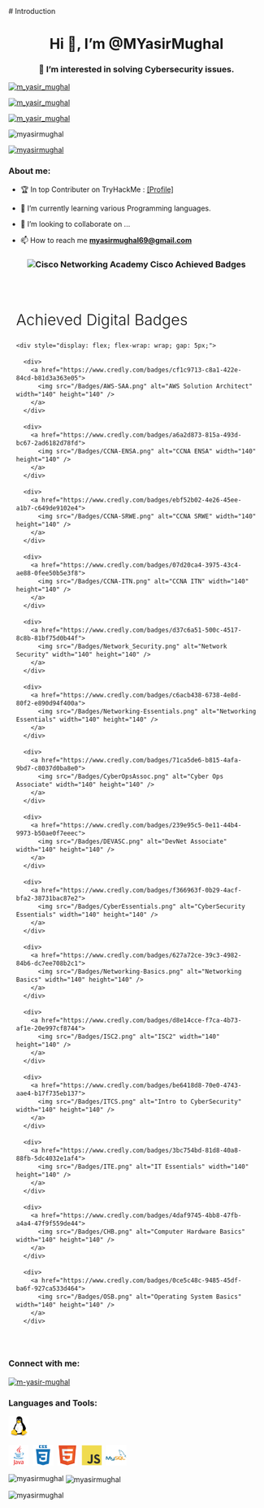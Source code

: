 <html>
<head>
<meta name="viewport" content="width=device-width, initial-scale=1.0">
</head>
<body>
# Introduction

<!---
MYasirMughal/MYasirMughal is a ✨ special ✨ repository because its `README.md` (this file) appears on your GitHub profile.
You can click the Preview link to take a look at your changes.
--->

<h1 align="center">Hi 👋, I’m @MYasirMughal </h1>
<h3 align="center">👀 I’m interested in solving Cybersecurity issues.</h3>


<p align="left"> <a href="https://lnkd.in/ebQx44Dx" target="blank"><img src="https://img.shields.io/badge/Follow%20me%20on-LinkedIn-brightgreen?style=for-the-badge&logo=Linkedin" alt="m_yasir_mughal"/></a> </p>


<p align="left"> <a href="https://twitter.com/m_yasir_mughal" target="blank"><img src="https://img.shields.io/badge/Follow%20me%20on-Twitter-blue?style=for-the-badge&logo=Twitter" alt="m_yasir_mughal"/></a> </p>


<p align="left"> <a href="https://tryhackme.com/p/MuhammadYasirS" target="blank"><img src="https://img.shields.io/badge/My%20Profile%20on-TryHackMe-red?style=for-the-badge&logo=Tryhackme" alt="m_yasir_mughal"/></a> </p>




<p align="left"> <img src="https://komarev.com/ghpvc/?username=myasirmughal&label=Profile%20views&color=0e75b6&style=flat" alt="myasirmughal" /> </p>

<p align="left"> <a href="https://github.com/ryo-ma/github-profile-trophy"><img src="https://github-profile-trophy.vercel.app/?username=myasirmughal" alt="myasirmughal" /></a>

</p>
<h3 align="left">About me:  </h3>

- 🏆  In top Contributer on TryHackMe : <a href="https://tryhackme.com/p/MuhammadYasirS">[Profile]</a>

- 🌱 I’m currently learning various Programming languages.

- 💞️ I’m looking to collaborate on ...

- 📫 How to reach me **myasirmughal69@gmail.com**


<h3 align="center">
  <img src="https://www.netacad.com/sites/all/themes/custom/prelogin/assets/img/cisco_netacad_logo.png" alt="Cisco Networking Academy" height="30" width="80">
  Cisco Achieved Badges
</h3>



 



  <div style="padding: 15px;">
    <h1 style="padding-top: 8px; padding-bottom: 4px; font-size: 30px; font-weight: 300;">Achieved Digital Badges</h1>
    
    <div style="display: flex; flex-wrap: wrap; gap: 5px;">
      
      <div>
        <a href="https://www.credly.com/badges/cf1c9713-c8a1-422e-84cd-b81d3a363e05">
          <img src="/Badges/AWS-SAA.png" alt="AWS Solution Architect" width="140" height="140" />
        </a>
      </div>

      <div>
        <a href="https://www.credly.com/badges/a6a2d873-815a-493d-bc67-2ad6182d78fd">
          <img src="/Badges/CCNA-ENSA.png" alt="CCNA ENSA" width="140" height="140" />
        </a>
      </div>

      <div>
        <a href="https://www.credly.com/badges/ebf52b02-4e26-45ee-a1b7-c649de9102e4">
          <img src="/Badges/CCNA-SRWE.png" alt="CCNA SRWE" width="140" height="140" />
        </a>
      </div>

      <div>
        <a href="https://www.credly.com/badges/07d20ca4-3975-43c4-ae88-0fee50b5e3f8">
          <img src="/Badges/CCNA-ITN.png" alt="CCNA ITN" width="140" height="140" />
        </a>
      </div>

      <div>
        <a href="https://www.credly.com/badges/d37c6a51-500c-4517-8c8b-81bf75d0b44f">
          <img src="/Badges/Network_Security.png" alt="Network Security" width="140" height="140" />
        </a>
      </div>

      <div>
        <a href="https://www.credly.com/badges/c6acb438-6738-4e8d-80f2-e890d94f400a">
          <img src="/Badges/Networking-Essentials.png" alt="Networking Essentials" width="140" height="140" />
        </a>
      </div>

      <div>
        <a href="https://www.credly.com/badges/71ca5de6-b815-4afa-9bd7-c8037d0ba8e0">
          <img src="/Badges/CyberOpsAssoc.png" alt="Cyber Ops Associate" width="140" height="140" />
        </a>
      </div>

      <div>
        <a href="https://www.credly.com/badges/239e95c5-0e11-44b4-9973-b50ae0f7eeec">
          <img src="/Badges/DEVASC.png" alt="DevNet Associate" width="140" height="140" />
        </a>
      </div>

      <div>
        <a href="https://www.credly.com/badges/f366963f-0b29-4acf-bfa2-38731bac87e2">
          <img src="/Badges/CyberEssentials.png" alt="CyberSecurity Essentials" width="140" height="140" />
        </a>
      </div>

      <div>
        <a href="https://www.credly.com/badges/627a72ce-39c3-4982-84b6-dc7ee708b2c1">
          <img src="/Badges/Networking-Basics.png" alt="Networking Basics" width="140" height="140" />
        </a>
      </div>

      <div>
        <a href="https://www.credly.com/badges/d8e14cce-f7ca-4b73-af1e-20e997cf8744">
          <img src="/Badges/ISC2.png" alt="ISC2" width="140" height="140" />
        </a>
      </div>

      <div>
        <a href="https://www.credly.com/badges/be6418d8-70e0-4743-aae4-b17f735eb137">
          <img src="/Badges/ITCS.png" alt="Intro to CyberSecurity" width="140" height="140" />
        </a>
      </div>

      <div>
        <a href="https://www.credly.com/badges/3bc754bd-81d8-40a8-88fb-5dc4032e1af4">
          <img src="/Badges/ITE.png" alt="IT Essentials" width="140" height="140" />
        </a>
      </div>

      <div>
        <a href="https://www.credly.com/badges/4daf9745-4bb8-47fb-a4a4-47f9f559de44">
          <img src="/Badges/CHB.png" alt="Computer Hardware Basics" width="140" height="140" />
        </a>
      </div>

      <div>
        <a href="https://www.credly.com/badges/0ce5c48c-9485-45df-ba6f-927ca533d464">
          <img src="/Badges/OSB.png" alt="Operating System Basics" width="140" height="140" />
        </a>
      </div>
  </div>
 </div>
</div>
      







<table>
</table>


<h3 align="left">Connect with me:</h3>
<p align="left">
<a href="https://linkedin.com/in/m-yasir-mughal" target="blank"><img align="center" src="https://raw.githubusercontent.com/rahuldkjain/github-profile-readme-generator/master/src/images/icons/Social/linked-in-alt.svg" alt="m-yasir-mughal" height="30" width="40">
</a>

  </p>
<h3 align="left">Languages and Tools: </h3>

<div>
  <img src="https://github.com/devicons/devicon/blob/master/icons/linux/linux-original.svg" title="Linux" alt="Java" width="40" height="40"/>&nbsp;
  
  <img src="https://github.com/devicons/devicon/blob/master/icons/java/java-original-wordmark.svg" title="Java" alt="Java" width="40" height="40"/>&nbsp;
  <img src="https://github.com/devicons/devicon/blob/master/icons/css3/css3-plain-wordmark.svg"  title="CSS3" alt="CSS" width="40" height="40"/>&nbsp;
  <img src="https://github.com/devicons/devicon/blob/master/icons/html5/html5-original.svg" title="HTML5" alt="HTML" width="40" height="40"/>&nbsp;
  <img src="https://github.com/devicons/devicon/blob/master/icons/javascript/javascript-original.svg" title="JavaScript" alt="JavaScript" width="40" height="40"/>&nbsp;
  <img src="https://github.com/devicons/devicon/blob/master/icons/mysql/mysql-original-wordmark.svg" title="MySQL"  alt="MySQL" width="40" height="40"/>&nbsp;
</div>


<p><img align="left" src="https://github-readme-stats.vercel.app/api/top-langs?username=myasirmughal&show_icons=true&locale=en&layout=compact" alt="myasirmughal" /></p>

<p>&nbsp;<img align="center" src="https://github-readme-stats.vercel.app/api?username=myasirmughal&show_icons=true&locale=en" alt="myasirmughal" /></p>

<p><img align=" center" src="https://github-readme-streak-stats.herokuapp.com/?user=myasirmughal&" alt="myasirmughal" /></p>
</body>
</html>